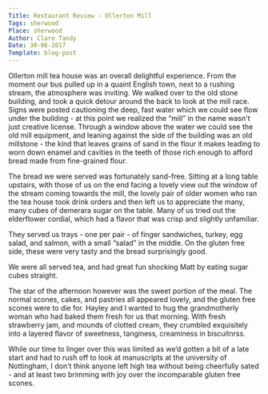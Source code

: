 ```yaml
---
Title: Restaurant Review - Ollerton Mill
Tags: sherwood
Place: sherwood
Author: Clare Tandy
Date: 30-06-2017  
Template: blog-post
---
```


Ollerton mill tea house was an overall delightful experience. From the moment our bus pulled up in a quaint English town, next to a rushing stream, the atmosphere was inviting. We walked over to the old stone building, and took a quick detour around the back to look at the mill race. Signs were posted cautioning the deep, fast water which we could see flow under the building - at this point we realized the “mill” in the name wasn't just creative license. Through a window above the water we could see the old mill equipment, and leaning against the side of the building was an old millstone - the kind that leaves grains of sand in the flour it makes leading to worn down enamel and cavities in the teeth of those rich enough to afford bread made from fine-grained flour.

The bread we were served was fortunately sand-free. Sitting at a long table upstairs, with those of us on the end facing a lovely view out the window of the stream coming towards the mill, the lovely pair of older women who ran the tea house took drink orders and then left us to appreciate the many, many cubes of demerara sugar on the table. Many of us tried out the elderflower cordial, which had a flavor that was crisp and slightly unfamiliar. 

They served us trays - one per pair - of finger sandwiches, turkey, egg salad, and salmon, with a small “salad” in the middle. On the gluten free side, these were very tasty and the bread surprisingly good.

We were all served tea, and had great fun shocking Matt by eating sugar cubes straight.

The star of the afternoon however was the sweet portion of the meal. The normal scones, cakes, and pastries all appeared lovely, and the gluten free scones were to die for. Hayley and I wanted to hug the grandmotherly woman who had baked them fresh for us that morning. With fresh strawberry jam, and mounds of clotted cream, they crumbled exquisitely into a layered flavor of sweetness, tanginess, creaminess in biscuitnrss. 

While our time to linger over this was limited as we’d gotten a bit of a late start and had to rush off to look at manuscripts at the university of Nottingham, I don't think anyone left high tea without being cheerfully sated - and at least two brimming with joy over the incomparable gluten free scones.

